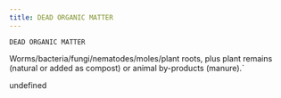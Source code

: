```yaml
---
title: DEAD ORGANIC MATTER
---
```

`DEAD ORGANIC MATTER`

Worms/bacteria/fungi/nematodes/moles/plant roots, plus plant remains (natural or added as compost) or animal by-products (manure).`

undefined